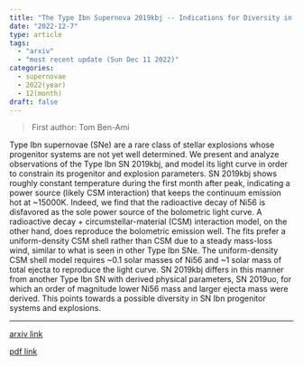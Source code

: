 ```yaml
---
title: "The Type Ibn Supernova 2019kbj -- Indications for Diversity in Type Ibn Supernova Progenitors"
date: "2022-12-7"
type: article
tags:
  - "arxiv"
  - "most recent update (Sun Dec 11 2022)"
categories:
  - supernovae
  - 2022(year)
  - 12(month)
draft: false
---
```


> First author: Tom Ben-Ami

 Type Ibn supernovae (SNe) are a rare class of stellar explosions whose
progenitor systems are not yet well determined. We present and analyze
observations of the Type Ibn SN 2019kbj, and model its light curve in order to
constrain its progenitor and explosion parameters. SN 2019kbj shows roughly
constant temperature during the first month after peak, indicating a power
source (likely CSM interaction) that keeps the continuum emission hot at
~15000K. Indeed, we find that the radioactive decay of Ni56 is disfavored as
the sole power source of the bolometric light curve. A radioactive decay +
circumstellar-material (CSM) interaction model, on the other hand, does
reproduce the bolometric emission well. The fits prefer a uniform-density CSM
shell rather than CSM due to a steady mass-loss wind, similar to what is seen
in other Type Ibn SNe. The uniform-density CSM shell model requires ~0.1 solar
masses of Ni56 and ~1 solar mass of total ejecta to reproduce the light curve.
SN 2019kbj differs in this manner from another Type Ibn SN with derived
physical parameters, SN 2019uo, for which an order of magnitude lower Ni56 mass
and larger ejecta mass were derived. This points towards a possible diversity
in SN Ibn progenitor systems and explosions.

---
[arxiv link](http://arxiv.org/abs/2212.03407v1)

[pdf link](http://arxiv.org/pdf/2212.03407v1)